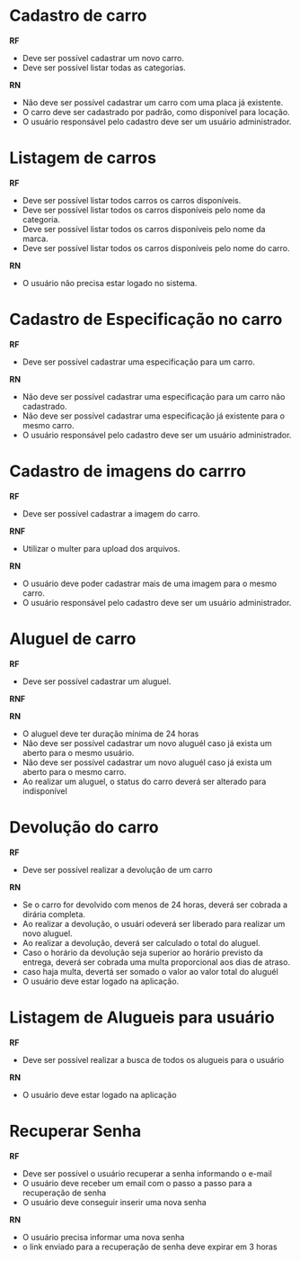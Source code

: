 # Cadastro de carro

**RF**
- Deve ser possível cadastrar um novo carro.
- Deve ser possível listar todas as categorias.

**RN**
- Não deve ser possível cadastrar um carro com uma placa já existente.
- O carro deve ser cadastrado por padrâo, como disponível para locação.
- O usuário responsável pelo cadastro deve ser um usuário administrador.


# Listagem de carros

**RF**
- Deve ser possível listar todos carros os carros disponíveis.
- Deve ser possível listar todos os carros disponíveis pelo nome da categoria.
- Deve ser possível listar todos os carros disponíveis pelo nome da marca.
- Deve ser possível listar todos os carros disponíveis pelo nome do carro.

**RN**
- O usuário não precisa estar logado no sistema.


# Cadastro de Especificação no carro

**RF**
- Deve ser possível cadastrar uma especificação para um carro.

**RN**
- Não deve ser possível cadastrar uma especificação para um carro não cadastrado.
- Não deve ser possível cadastrar uma especificação já existente para o mesmo carro.
- O usuário responsável pelo cadastro deve ser um usuário administrador.


# Cadastro de imagens do carrro

**RF**
- Deve ser possível cadastrar a imagem do carro.

**RNF**
- Utilizar o multer para upload dos arquivos.

**RN**
- O usuário deve poder cadastrar mais de uma imagem para o mesmo carro.
- O usuário responsável pelo cadastro deve ser um usuário administrador.


# Aluguel de carro

**RF**
- Deve ser possível cadastrar um aluguel.

**RNF**

**RN**
- O aluguel deve ter duração mínima de 24 horas
- Não deve ser possível cadastrar um novo aluguél caso já exista um aberto para o mesmo usuário.
- Não deve ser possível cadastrar um novo aluguél caso já exista um aberto para o mesmo carro.
- Ao realizar um aluguel, o status do carro deverá ser alterado para indisponível


# Devolução do carro

**RF**
- Deve ser possível realizar a devolução de um carro


**RN**
- Se o carro for devolvido com menos de 24 horas, deverá ser cobrada a dirária completa.
- Ao realizar a devolução, o usuári odeverá ser liberado para realizar um novo aluguel.
- Ao realizar a devolução, deverá ser calculado o total do aluguel.
- Caso o horário da devolução seja superior ao horário previsto da entrega, deverá ser cobrada uma multa proporcional aos dias de atraso.
- caso haja multa, devertá ser somado o valor ao valor total do aluguél
- O usuário deve estar logado na aplicação.


# Listagem de Alugueis para usuário

**RF**
- Deve ser possível realizar a busca de todos os alugueis para o usuário


**RN**
- O usuário deve estar logado na aplicação


# Recuperar Senha

**RF**
- Deve ser possível o usuário recuperar a senha informando o e-mail
- O usuário deve receber um email com o passo a passo para a recuperação de senha
- O usuário deve conseguir inserir uma nova senha

**RN**
- O usuário precisa informar uma nova senha
- o link enviado para a recuperação de senha deve expirar em 3 horas

